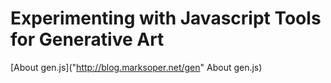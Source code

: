 
# Experimenting with Javascript Tools for Generative Art

[About gen.js]("http://blog.marksoper.net/gen" About gen.js)

